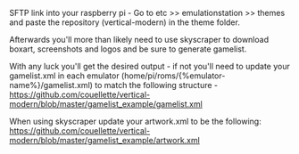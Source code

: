 SFTP link into your raspberry pi - Go to etc >> emulationstation >> themes and paste the repository (vertical-modern) in the theme folder.

Afterwards you'll more than likely need to use skyscraper to download boxart, screenshots and logos and be sure to generate gamelist.

With any luck you'll get the desired output - if not you'll need to update your gamelist.xml in each emulator (home/pi/roms/{%emulator-name%}/gamelist.xml) to match the following structure - https://github.com/couellette/vertical-modern/blob/master/gamelist_example/gamelist.xml

When using skyscraper update your artwork.xml to be the following: https://github.com/couellette/vertical-modern/blob/master/gamelist_example/artwork.xml